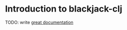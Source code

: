 # Introduction to blackjack-clj

TODO: write [great documentation](http://jacobian.org/writing/what-to-write/)
